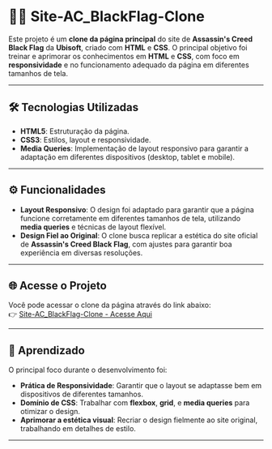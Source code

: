 # 🏴‍☠️ Site-AC_BlackFlag-Clone

Este projeto é um **clone da página principal** do site de **Assassin's Creed Black Flag** da **Ubisoft**, criado com **HTML** e **CSS**. O principal objetivo foi treinar e aprimorar os conhecimentos em **HTML** e **CSS**, com foco em **responsividade** e no funcionamento adequado da página em diferentes tamanhos de tela.

---

## 🛠️ Tecnologias Utilizadas

- **HTML5**: Estruturação da página.
- **CSS3**: Estilos, layout e responsividade.
- **Media Queries**: Implementação de layout responsivo para garantir a adaptação em diferentes dispositivos (desktop, tablet e mobile).

---

## ⚙️ Funcionalidades

- **Layout Responsivo**: O design foi adaptado para garantir que a página funcione corretamente em diferentes tamanhos de tela, utilizando **media queries** e técnicas de layout flexível.
- **Design Fiel ao Original**: O clone busca replicar a estética do site oficial de **Assassin's Creed Black Flag**, com ajustes para garantir boa experiência em diversas resoluções.

---

## 🌐 Acesse o Projeto

Você pode acessar o clone da página através do link abaixo:  
👉 [Site-AC_BlackFlag-Clone - Acesse Aqui](https://kenaynobre.github.io/Site-AC_BlackFlag-clone/)

---

## 🌱 Aprendizado

O principal foco durante o desenvolvimento foi:
- **Prática de Responsividade**: Garantir que o layout se adaptasse bem em dispositivos de diferentes tamanhos.
- **Domínio de CSS**: Trabalhar com **flexbox**, **grid**, e **media queries** para otimizar o design.
- **Aprimorar a estética visual**: Recriar o design fielmente ao site original, trabalhando em detalhes de estilo.

---
